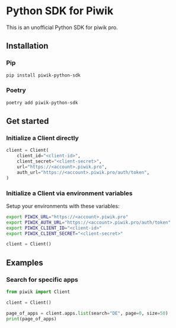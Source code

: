 # Python SDK for Piwik

This is an unofficial Python SDK for piwik pro.

## Installation

### Pip

```bash
pip install piwik-python-sdk
```

### Poetry

```bash
poetry add piwik-python-sdk
```

## Get started

### Initialize a Client directly

```python
client = Client(
    client_id="<client-id>",
    client_secret="<client-secret>",
    url="https://<account>.piwik.pro",
    auth_url="https://<account>.piwik.pro/auth/token",
)
```

### Initialize a Client via environment variables

Setup your environments with these variables:

```sh
export PIWIK_URL="https://<account>.piwik.pro"
export PIWIK_AUTH_URL="https://<account>.piwik.pro/auth/token"
export PIWIK_CLIENT_ID="<client-id>"
export PIWIK_CLIENT_SECRET="<client-secret>"
```

```python
client = Client()
```

## Examples

### Search for specific apps

```python
from piwik import Client

client = Client()

page_of_apps = client.apps.list(search="DE", page=0, size=50)
print(page_of_apps)
```
